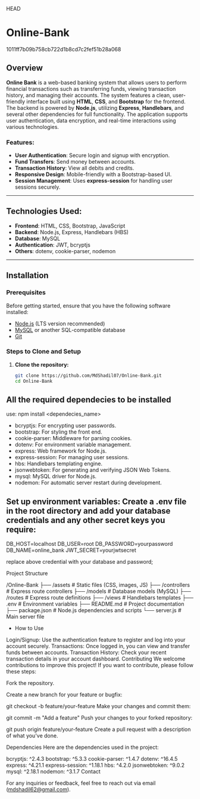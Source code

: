  HEAD

# Online-Bank
 1011ff7b09b758cb722d1b8cd7c2fef51b28a068


## Overview

**Online Bank** is a web-based banking system that allows users to perform financial transactions such as transferring funds, viewing transaction history, and managing their accounts. The system features a clean, user-friendly interface built using **HTML**, **CSS**, and **Bootstrap** for the frontend. The backend is powered by **Node.js**, utilizing **Express**, **Handlebars**, and several other dependencies for full functionality. The application supports user authentication, data encryption, and real-time interactions using various technologies.

### Features:
- **User Authentication**: Secure login and signup with encryption.
- **Fund Transfers**: Send money between accounts.
- **Transaction History**: View all debits and credits.
- **Responsive Design**: Mobile-friendly with a Bootstrap-based UI.
- **Session Management**: Uses **express-session** for handling user sessions securely.

---

## Technologies Used:
- **Frontend**: HTML, CSS, Bootstrap, JavaScript
- **Backend**: Node.js, Express, Handlebars (HBS)
- **Database**: MySQL
- **Authentication**: JWT, bcryptjs
- **Others**: dotenv, cookie-parser, nodemon

---

## Installation

### Prerequisites
Before getting started, ensure that you have the following software installed:

- [Node.js](https://nodejs.org/) (LTS version recommended)
- [MySQL](https://www.mysql.com/) or another SQL-compatible database
- [Git](https://git-scm.com/)

### Steps to Clone and Setup

1. **Clone the repository:**
   ```bash
   git clone https://github.com/MdShadil07/Online-Bank.git
   cd Online-Bank


## All the required dependecies to be installed 

use: npm install <dependecies_name>

- bcryptjs: For encrypting user passwords.
- bootstrap: For styling the front end.
- cookie-parser: Middleware for parsing cookies.
- dotenv: For environment variable management.
- express: Web framework for Node.js.
- express-session: For managing user sessions.
- hbs: Handlebars templating engine.
- jsonwebtoken: For generating and verifying JSON Web Tokens.
- mysql: MySQL driver for Node.js.
- nodemon: For automatic server restart during development.



## Set up environment variables: Create a .env file in the root directory and add your database credentials and any other secret keys you require:


DB_HOST=localhost
DB_USER=root
DB_PASSWORD=yourpassword
DB_NAME=online_bank
JWT_SECRET=yourjwtsecret


replace above credential with your database and password;




Project Structure

/Online-Bank
├── /assets                # Static files (CSS, images, JS)
├── /controllers           # Express route controllers
├── /models                # Database models (MySQL)
├── /routes                # Express route definitions
├── /views                 # Handlebars templates
├── .env                   # Environment variables
├── README.md              # Project documentation
├── package.json           # Node.js dependencies and scripts
└── server.js              # Main server file


- How to Use


Login/Signup: Use the authentication feature to register and log into your account securely.
Transactions: Once logged in, you can view and transfer funds between accounts.
Transaction History: Check your recent transaction details in your account dashboard.
Contributing
We welcome contributions to improve this project! If you want to contribute, please follow these steps:

Fork the repository.

Create a new branch for your feature or bugfix:

git checkout -b feature/your-feature
Make your changes and commit them:

git commit -m "Add a feature"
Push your changes to your forked repository:

git push origin feature/your-feature
Create a pull request with a description of what you've done.



Dependencies
Here are the dependencies used in the project:

bcryptjs: ^2.4.3
bootstrap: ^5.3.3
cookie-parser: ^1.4.7
dotenv: ^16.4.5
express: ^4.21.1
express-session: ^1.18.1
hbs: ^4.2.0
jsonwebtoken: ^9.0.2
mysql: ^2.18.1
nodemon: ^3.1.7
Contact


For any inquiries or feedback, feel free to reach out via email (mdshadil62@gmail.com).
